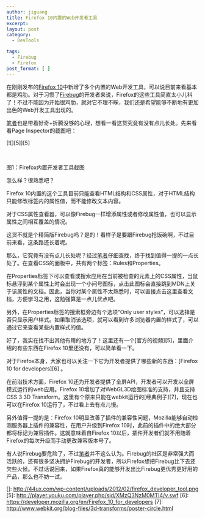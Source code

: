 ```yaml
---
author: jiguang
title: Firefox 10内置的Web开发者工具
excerpt:
layout: post
category:
  - DevTools

tags:
  - Firebug
  - Firefox
post_format: [ ]
---
```

在刚刚发布的[Firefox 10][1]中新增了多个内置的Web开发工具，可以说目前来看基本都是鸡肋。对于习惯了[Firebug][2]的开发者来说，Firefox的这些工具简直太小儿科了！不过不能因为开始很鸡肋，就对它不理不睬，我们还是希望能够不断地有更加出色的Web开发工具出现的。

[笔者][3]也是带着好奇+折腾没够的心理，想看一看这货究竟有没有点儿长处。先来看看Page Inspector的截图吧：

[![][5]][5]

 

图1：Firefox内置开发者工具截图

怎么样？很熟悉吧？

Firefox 10内置的这个工具目前只能查看HTML结构和CSS属性，对于HTML结构只能修改标签内的属性值，而不能修改文本内容。

对于CSS属性查看器，可以像Firebug一样增添属性或者修改属性值，也可以显示属性之间相互覆盖的情况。

这货不就是个精简版Firebug吗？是的！看样子是要跟Firebug抢饭碗啊，不过目前来看，这条路还长着呢。

那么，它究竟有没有点儿长处呢？经过[笔者][3]仔细查找，终于找到值得一提的一点长处了。在查看CSS的面板中，共有两个标签：Rules和Properties。

在Properties标签下可以查看或搜索应用在当前被检查的元素上的CSS属性，当鼠标悬浮到某个属性上时会出现一个小问号图标，点击此图标会直接跳到MDN上关于该属性的文档。因此，当你对某个属性不太熟悉时，可以直接点击这里查看文档，方便学习之用，这勉强算是一点儿优点吧。

另外，在Properties标签的搜索框旁边有个选项“Only user styles”，可以选择是否只显示用户样式。如果取消该选项，就可以看到许多浏览器内置的样式了，可以通过它来查看某些内置样式的值。

好了，我实在找不出其他有用的地方了！这里还有一个[官方的视频][5]，里面介绍的有些东西在Firefox 10里还没有，可以简单看一下。

对于Firefox本身，大家也可以关注一下它为开发者提供了哪些新的东西：[Firefox 10 for developers][6] 。

在前沿技术方面，Firefox 10还为开发者提供了全屏API，开发者可以开发以全屏模式运行的web应用。Firefox 10增加了对WebGL3D绘图标准的支持，并且支持CSS 3 3D Transform。这里有个原来只能在webkit运行的[经典例子][7]，现在也可以在Firefox 10运行了，不过看上去有点儿慢。

另外值得一提的是：Firefox 10明显改善了插件的兼容性问题，Mozilla能够自动检测服务器上插件的兼容性，在用户升级到Firefox 10时，此前的插件中的绝大部分都将标记为兼容插件。这就意味着自Firefox 10以后，插件开发者们就不用随着Firefox的每次升级而手动更改兼容版本号了。

有人说Firebug要危险了，不过[笔者][3]并不这么认为。Firebug的社区是非常强大而活跃的，还有很多坚决拥护Firebug的开发者，所以Firefox想把Firebug比下去还欠些火候。不过话说回来，如果Firefox真的能够开发出比Firebug更优秀更好用的产品，那么也不妨一试。

 [1]: http://www.mozilla.org/en-US/firefox/features/
 [2]: http://getfirebug.com/
 [3]: http://jiguang.github.com
 []: http://44ux.com/wp-content/uploads/2012/02/firefox_developer_tool.png
 [5]: http://player.youku.com/player.php/sid/XMzQ3NzM0MTI4/v.swf
 [6]: https://developer.mozilla.org/en/Firefox_10_for_developers
 [7]: http://www.webkit.org/blog-files/3d-transforms/poster-circle.html
